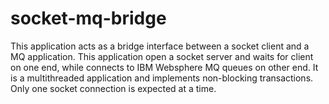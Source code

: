# socket-mq-bridge
 This application acts as a bridge interface between a socket client and a MQ application.
 This application open a socket server and waits for client on one end, while connects to IBM Websphere MQ queues on other end.
 It is a multithreaded application and implements non-blocking transactions.
 Only one socket connection is expected at a time.
